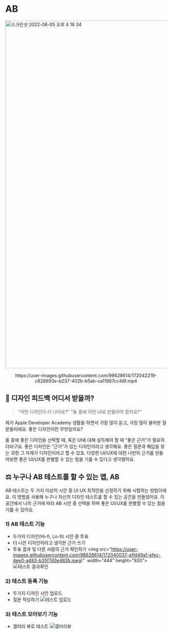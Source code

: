 # AB
<img width="1083" alt="스크린샷 2022-06-05 오후 4 18 34" src="https://user-images.githubusercontent.com/98628614/172040073-c0eb3670-a235-4a09-a757-a8e99c2fdbd9.png">
<p align="center">
https://user-images.githubusercontent.com/98628614/172042219-c826693e-b237-402b-b5ab-ca11967cc48f.mp4
</p>

## 🎨 디자인 피드백 어디서 받을까?

> "어떤 디자인이 더 나아요?"
> "둘 중에 어떤 UI로 만들어야 할까요?"

제가 Apple Developer Academy 생활을 하면서 가장 많이 듣고, 가장 많이 물어본 질문들이에요.
좋은 디자인이란 무엇일까요?

둘 중에 좋은 디자인을 선택할 때, 혹은 UI에 대해 설득해야 할 때
“좋은 근거”가 필요하더라구요.
좋은 디자인은 “근거”가 있는 디자인이라고 생각해요.
좋은 질문과 해답을 찾는 과정 그 자체가 디자인이라고 할 수 있죠.
다양한 UI/UX에 대한 나만의 근거를 만들어보면 좋은 UI/UX를 판별할 수 있는 힘을 기를 수 있다고 생각했어요.

## ⚖️ 누구나 AB 테스트를 할 수 있는 앱, AB

AB 테스트는 두 가지 이상의 시안 중 UI UX 최적안을 선정하기 위해 시험하는 방법이에요.
이 방법을 사용해 누구나 자신의 디자인 테스트를 할 수 있는 공간을 만들었어요.
이 공간에서 나의 근거에 따라 AB 시안 중 선택을 하며 좋은 UI/UX를 판별할 수 있는 힘을 기를 수 있어요.

### 1) AB 테스트 기능
  - 두가지 디자인(Hi-fi, Lo-fi) 시안 중 투표
  - 더 나은 디자인이라고 생각한 근거 쓰기
  - 투표 결과 및 다른 사람의 근거 확인하기
  <img src="https://user-images.githubusercontent.com/98628614/172040037-a1fd49a1-efec-4ee0-a483-b35f7d3e483b.jpeg)"  width="444" height="920">
  ![테스트 결과확인](https://user-images.githubusercontent.com/98628614/172040052-f7f239d6-e034-44b8-b275-bb9ac3ed790d.jpeg)


### 2) 테스트 등록 기능
  - 두가지 디자인 시안 업로드
  - 질문 작성하기
  ![테스트 업로드](https://user-images.githubusercontent.com/98628614/172040048-86a3a981-ab77-4f6b-b456-a844ab17da3c.jpeg)


### 3) 테스트 모아보기 기능
  - 갤러리 뷰로 테스트 
  ![갤러리뷰](https://user-images.githubusercontent.com/98628614/172040083-81b661f1-c187-4f44-ab77-1853e12f75ca.jpeg)
